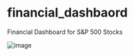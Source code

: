 # financial_dashbaord
Financial Dashboard for S&amp;P 500 Stocks 


![image](https://user-images.githubusercontent.com/64146287/198892679-7223cbb3-be74-4d21-b91a-31fc0fe37296.png)
